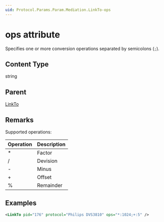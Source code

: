 ```yaml
---
uid: Protocol.Params.Param.Mediation.LinkTo-ops
---
```


# ops attribute

Specifies one or more conversion operations separated by semicolons (`;`).

## Content Type

string

## Parent

[LinkTo](xref:Protocol.Params.Param.Mediation.LinkTo)

## Remarks

Supported operations:

| Operation | Description |
|-----------|-------------|
| *         | Factor      |
| /         | Devision    |
| -         | Minus       |
| +         | Offset      |
| %         | Remainder   |

## Examples

```xml
<LinkTo pid="176" protocol="Philips DVS3810" ops="*:1024;+:5" />
```
